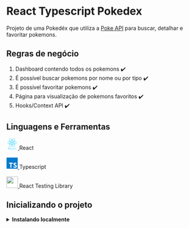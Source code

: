# React Typescript Pokedex

Projeto de uma Pokedéx que utiliza a [Poke API](https://pokeapi.co/) para buscar, detalhar e favoritar pokemons.

## Regras de negócio

1. Dashboard contendo todos os pokemons ✔️
2. É possível buscar pokemons por nome ou por tipo ✔️
3. É possível favoritar pokemons ✔️
4. Página para visualização de pokemons favoritos ✔️
5. Hooks/Context API ✔️
 
## Linguagens e Ferramentas

<a href="https://reactjs.org/" target="_blank"> <img src="https://raw.githubusercontent.com/devicons/devicon/master/icons/react/react-original-wordmark.svg" alt="react" width="30" height="30"/> </a>
React
</br>
</br>
<a href="https://www.typescriptlang.org/" target="_blank"> <img src="https://raw.githubusercontent.com/devicons/devicon/master/icons/typescript/typescript-original.svg" alt="typescript" width="30" height="30"/> </a>
Typescript
</br>
</br>
<a href="https://testing-library.com/docs/react-testing-library/intro/" target="_blank"> <img src="https://testing-library.com/img/octopus-64x64.png" width="30" height="30" /> </a>
React Testing Library
</br>

## Inicializando o projeto

<details>
  <summary><strong> Instalando localmente </strong></summary>
  
  - ### **Pré-requisitos**

  - **Node.js**
  - Gerenciador de pacotes **npm**
  
  Abra o terminal e crie um diretório em um local de preferência:
  ```sh
  $ mkdir <Nome do diretório aqui>
  ```
  
  Acesse o diretório e então clone este repositório:
  ```sh
  $ cd <Nome do diretório aqui>
  $ git clone git@github.com:ViniGB/pokedex-react-typescript.git
  ```
  
  Acesse o diretório criado:
  ```sh
  $ cd pokedex-react-typescript
  ```
  
  Instale as dependências:
  ```sh
  $ npm install
  ```
  
  Rode a aplicação:
  ```sh
  $ npm start
  ```
  
  - ### Abra o navegador

  [http://localhost:3000](http://localhost:3000) para ver no browser.
</details>
